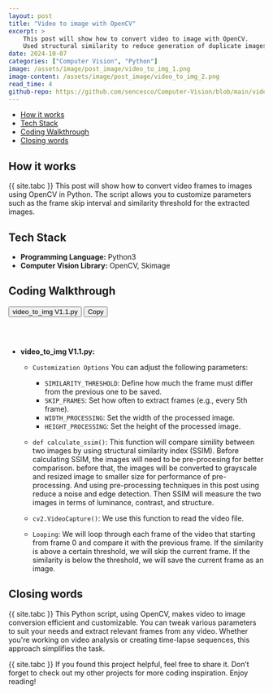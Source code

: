 ```yaml
---
layout: post
title: "Video to image with OpenCV"
excerpt: >
    This post will show how to convert video to image with OpenCV.
    Used structural similarity to reduce generation of duplicate images.
date: 2024-10-07
categories: ["Computer Vision", "Python"]
image: /assets/image/post_image/video_to_img_1.png
image-content: /assets/image/post_image/video_to_img_2.png
read_time: 4
github-repo: https://github.com/sencesco/Computer-Vision/blob/main/video_to_img%20V1.1.py
---
```


<div id="c-s-hlist">
    <ul>
        <li><a href="#How-it-works">How it works</a></li>
        <li><a href="#tech-stack">Tech Stack</a></li>
        <li><a href="#coding-walkthrough">Coding Walkthrough</a></li>
        <li><a href="#closing-words">Closing words</a></li>
    </ul>
</div>

## How it works
{{ site.tabc }} This post will show how to convert video frames to images using OpenCV in Python. The script allows you to customize parameters such as the frame skip interval and similarity threshold for the extracted images.

## Tech Stack
- **Programming Language:** Python3
- **Computer Vision Library:** OpenCV, Skimage

## Coding Walkthrough

<div class="code-wrapper">
    <button data-url="https://raw.githubusercontent.com/sencesco/Computer-Vision/refs/heads/main/video_to_img%20V1.1.py">video_to_img V1.1.py</button>
    <button id="copy-button">Copy</button> 
</div>
<pre class="scrollbar"><code class="language-python" id="code-display"></code></pre>
<br>


<div class="stack-container">
<div class="code-description" markdown="1">

- **video_to_img V1.1.py:**
    - `Customization Options` You can adjust the following parameters:
      - `SIMILARITY_THRESHOLD`: Define how much the frame must differ from the previous one to be saved.
      - `SKIP_FRAMES`: Set how often to extract frames (e.g., every 5th frame).
      - `WIDTH_PROCESSING`: Set the width of the processed image.
      - `HEIGHT_PROCESSING`: Set the height of the processed image.

    - `def calculate_ssim()`: This function will compare simility between two images by using structural similarity index (SSIM).
    Before calculating SSIM, the images will need to be pre-procesing for better comparison. before that, the images will be converted to grayscale
    and resized image to smaller size for performance of pre-processing. And using pre-processing techniques in this post using reduce a noise and edge detection. Then SSIM will measure the two images in terms of luminance, contrast, and structure.

    - `cv2.VideoCapture()`: We use this function to read the video file.

    - `Looping`: We will loop through each frame of the video that starting from frame 0 and compare it with the previous frame. If the similarity is above a certain threshold, we will skip the current frame. If the similarity is below the threshold, we will save the current frame as an image.

</div>
</div>


## Closing words
{{ site.tabc }} This Python script, using OpenCV, makes video to image conversion efficient and customizable. You can tweak various parameters to suit your needs and extract relevant frames from any video. Whether you're working on video analysis or creating time-lapse sequences, this approach simplifies the task.

{{ site.tabc }} If you found this project helpful, feel free to share it. Don’t forget to check out my other projects for more coding inspiration. Enjoy reading!